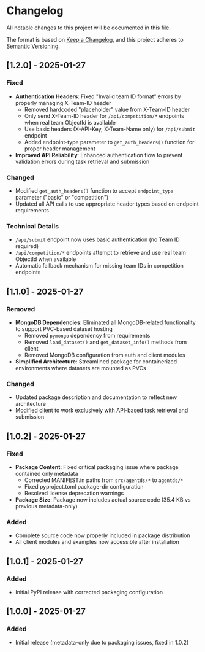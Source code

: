 # Changelog

All notable changes to this project will be documented in this file.

The format is based on [Keep a Changelog](https://keepachangelog.com/en/1.0.0/),
and this project adheres to [Semantic Versioning](https://semver.org/spec/v2.0.0.html).

## [1.2.0] - 2025-01-27

### Fixed
- **Authentication Headers**: Fixed "Invalid team ID format" errors by properly managing X-Team-ID header
  - Removed hardcoded "placeholder" value from X-Team-ID header
  - Only send X-Team-ID header for `/api/competition/*` endpoints when real team ObjectId is available
  - Use basic headers (X-API-Key, X-Team-Name only) for `/api/submit` endpoint
  - Added endpoint-type parameter to `get_auth_headers()` function for proper header management
- **Improved API Reliability**: Enhanced authentication flow to prevent validation errors during task retrieval and submission

### Changed
- Modified `get_auth_headers()` function to accept `endpoint_type` parameter ("basic" or "competition")
- Updated all API calls to use appropriate header types based on endpoint requirements

### Technical Details
- `/api/submit` endpoint now uses basic authentication (no Team ID required)
- `/api/competition/*` endpoints attempt to retrieve and use real team ObjectId when available
- Automatic fallback mechanism for missing team IDs in competition endpoints

## [1.1.0] - 2025-01-27

### Removed
- **MongoDB Dependencies**: Eliminated all MongoDB-related functionality to support PVC-based dataset hosting
  - Removed `pymongo` dependency from requirements
  - Removed `load_dataset()` and `get_dataset_info()` methods from client
  - Removed MongoDB configuration from auth and client modules
- **Simplified Architecture**: Streamlined package for containerized environments where datasets are mounted as PVCs

### Changed
- Updated package description and documentation to reflect new architecture
- Modified client to work exclusively with API-based task retrieval and submission

## [1.0.2] - 2025-01-27

### Fixed
- **Package Content**: Fixed critical packaging issue where package contained only metadata
  - Corrected MANIFEST.in paths from `src/agentds/*` to `agentds/*`
  - Fixed pyproject.toml package-dir configuration  
  - Resolved license deprecation warnings
- **Package Size**: Package now includes actual source code (35.4 KB vs previous metadata-only)

### Added
- Complete source code now properly included in package distribution
- All client modules and examples now accessible after installation

## [1.0.1] - 2025-01-27

### Added
- Initial PyPI release with corrected packaging configuration

## [1.0.0] - 2025-01-27

### Added
- Initial release (metadata-only due to packaging issues, fixed in 1.0.2) 